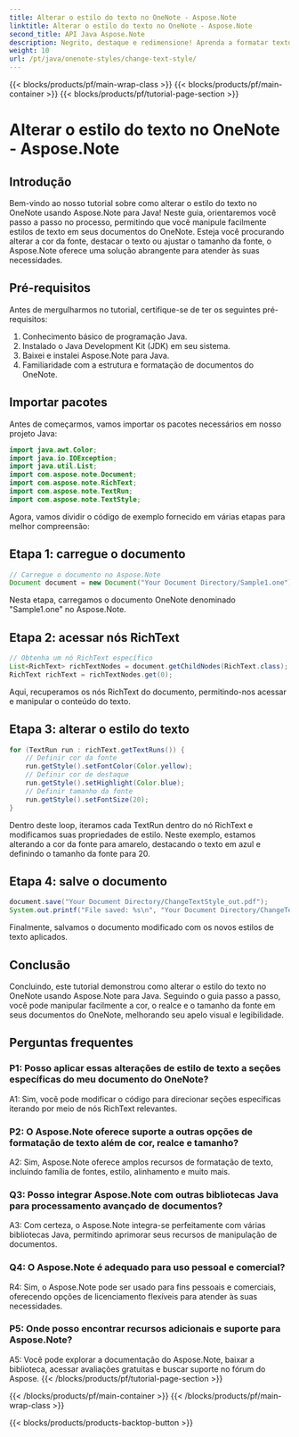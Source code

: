 ```yaml
---
title: Alterar o estilo do texto no OneNote - Aspose.Note
linktitle: Alterar o estilo do texto no OneNote - Aspose.Note
second_title: API Java Aspose.Note
description: Negrito, destaque e redimensione! Aprenda a formatar texto em documentos do OneNote com Aspose.Note. Guia passo a passo e código incluído! #OneNote #Java #Aspose
weight: 10
url: /pt/java/onenote-styles/change-text-style/
---
```


{{< blocks/products/pf/main-wrap-class >}}
{{< blocks/products/pf/main-container >}}
{{< blocks/products/pf/tutorial-page-section >}}

# Alterar o estilo do texto no OneNote - Aspose.Note

## Introdução

Bem-vindo ao nosso tutorial sobre como alterar o estilo do texto no OneNote usando Aspose.Note para Java! Neste guia, orientaremos você passo a passo no processo, permitindo que você manipule facilmente estilos de texto em seus documentos do OneNote. Esteja você procurando alterar a cor da fonte, destacar o texto ou ajustar o tamanho da fonte, o Aspose.Note oferece uma solução abrangente para atender às suas necessidades.

## Pré-requisitos

Antes de mergulharmos no tutorial, certifique-se de ter os seguintes pré-requisitos:

1. Conhecimento básico de programação Java.
2. Instalado o Java Development Kit (JDK) em seu sistema.
3. Baixei e instalei Aspose.Note para Java.
4. Familiaridade com a estrutura e formatação de documentos do OneNote.

## Importar pacotes

Antes de começarmos, vamos importar os pacotes necessários em nosso projeto Java:

```java
import java.awt.Color;
import java.io.IOException;
import java.util.List;
import com.aspose.note.Document;
import com.aspose.note.RichText;
import com.aspose.note.TextRun;
import com.aspose.note.TextStyle;
```

Agora, vamos dividir o código de exemplo fornecido em várias etapas para melhor compreensão:

## Etapa 1: carregue o documento

```java
// Carregue o documento no Aspose.Note
Document document = new Document("Your Document Directory/Sample1.one");
```

Nesta etapa, carregamos o documento OneNote denominado "Sample1.one" no Aspose.Note.

## Etapa 2: acessar nós RichText

```java
// Obtenha um nó RichText específico
List<RichText> richTextNodes = document.getChildNodes(RichText.class);
RichText richText = richTextNodes.get(0);
```

Aqui, recuperamos os nós RichText do documento, permitindo-nos acessar e manipular o conteúdo do texto.

## Etapa 3: alterar o estilo do texto

```java
for (TextRun run : richText.getTextRuns()) {
    // Definir cor da fonte
    run.getStyle().setFontColor(Color.yellow);
    // Definir cor de destaque
    run.getStyle().setHighlight(Color.blue);
    // Definir tamanho da fonte
    run.getStyle().setFontSize(20);
}
```

Dentro deste loop, iteramos cada TextRun dentro do nó RichText e modificamos suas propriedades de estilo. Neste exemplo, estamos alterando a cor da fonte para amarelo, destacando o texto em azul e definindo o tamanho da fonte para 20.

## Etapa 4: salve o documento

```java
document.save("Your Document Directory/ChangeTextStyle_out.pdf");
System.out.printf("File saved: %s\n", "Your Document Directory/ChangeTextStyle_out.pdf");
```

Finalmente, salvamos o documento modificado com os novos estilos de texto aplicados.

## Conclusão

Concluindo, este tutorial demonstrou como alterar o estilo do texto no OneNote usando Aspose.Note para Java. Seguindo o guia passo a passo, você pode manipular facilmente a cor, o realce e o tamanho da fonte em seus documentos do OneNote, melhorando seu apelo visual e legibilidade.

## Perguntas frequentes

### P1: Posso aplicar essas alterações de estilo de texto a seções específicas do meu documento do OneNote?

A1: Sim, você pode modificar o código para direcionar seções específicas iterando por meio de nós RichText relevantes.

### P2: O Aspose.Note oferece suporte a outras opções de formatação de texto além de cor, realce e tamanho?

A2: Sim, Aspose.Note oferece amplos recursos de formatação de texto, incluindo família de fontes, estilo, alinhamento e muito mais.

### Q3: Posso integrar Aspose.Note com outras bibliotecas Java para processamento avançado de documentos?

A3: Com certeza, o Aspose.Note integra-se perfeitamente com várias bibliotecas Java, permitindo aprimorar seus recursos de manipulação de documentos.

### Q4: O Aspose.Note é adequado para uso pessoal e comercial?

R4: Sim, o Aspose.Note pode ser usado para fins pessoais e comerciais, oferecendo opções de licenciamento flexíveis para atender às suas necessidades.

### P5: Onde posso encontrar recursos adicionais e suporte para Aspose.Note?

A5: Você pode explorar a documentação do Aspose.Note, baixar a biblioteca, acessar avaliações gratuitas e buscar suporte no fórum do Aspose.
{{< /blocks/products/pf/tutorial-page-section >}}

{{< /blocks/products/pf/main-container >}}
{{< /blocks/products/pf/main-wrap-class >}}

{{< blocks/products/products-backtop-button >}}
